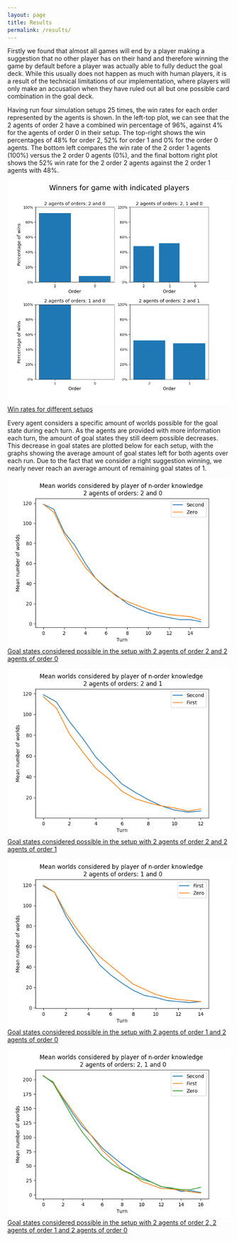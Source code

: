 ```yaml
---
layout: page
title: Results
permalink: /results/
---
```


Firstly we found that almost all games will end by a player making a suggestion that no other player has on their hand and therefore winning the game by default before a player was actually able to fully deduct the goal deck. While this usually does not happen as much with human players, it is a result of the technical limitations of our implementation, where players will only make an accusation when they have ruled out all but one possible card combination in the goal deck.


Having run four simulation setups 25 times, the win rates for each order represented by the agents is shown. In the left-top plot, we can see that the 2 agents of order 2 have a combined win percentage of 96%, against 4% for the agents of order 0 in their setup. The top-right shows the win percentages of 48% for order 2, 52% for order 1 and 0% for the order 0 agents. The bottom left compares the win rate of the 2 order 1 agents (100%) versus the 2 order 0 agents (0%), and the final bottom right plot shows the 52% win rate for the 2 order 2 agents against the 2 order 1 agents with 48%.

[![](/docs/assets/win_rates_order.png)Win rates for different setups](/docs/assets/win_rates_order.png)


Every agent considers a specific amount of worlds possible for the goal state during each turn. As the agents are provided with more information each turn, the amount of goal states they still deem possible decreases. This decrease in goal states are plotted below for each setup, with the graphs showing the average amount of goal states left for both agents over each run. Due to the fact that we consider a right suggestion winning, we nearly never reach an average amount of remaining goal states of 1. 

[![](/plots/2200plot.png)Goal states considered possible in the setup with 2 agents of order 2 and 2 agents of order 0](/plots/2200plot.png)

[![](/plots/2211plot.png)Goal states considered possible in the setup with 2 agents of order 2 and 2 agents of order 1](/plots/2211plot.png)

[![](/plots/1100plot.png)Goal states considered possible in the setup with 2 agents of order 1 and 2 agents of order 0](/plots/1100plot.png)

[![](/plots/221100plot.png)Goal states considered possible in the setup with 2 agents of order 2, 2 agents of order 1 and 2 agents of order 0](/plots/221100plot.png)



